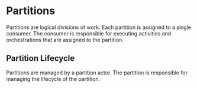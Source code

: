 # Partitions

Partitions are logical divisions of work. Each partition is assigned to a single consumer. The consumer is responsible
for executing activities and orchestrations that are assigned to the partition.

## Partition Lifecycle

Partitions are managed by a partition actor. The partition is responsible for managing the lifecycle of the partition.
